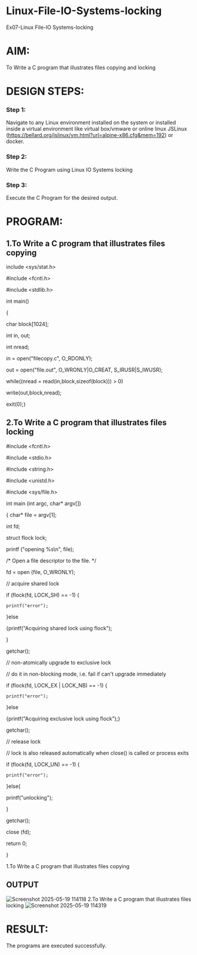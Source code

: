 # Linux-File-IO-Systems-locking
Ex07-Linux File-IO Systems-locking
# AIM:
To Write a C program that illustrates files copying and locking

# DESIGN STEPS:

### Step 1:

Navigate to any Linux environment installed on the system or installed inside a virtual environment like virtual box/vmware or online linux JSLinux (https://bellard.org/jslinux/vm.html?url=alpine-x86.cfg&mem=192) or docker.

### Step 2:

Write the C Program using Linux IO Systems locking

### Step 3:

Execute the C Program for the desired output. 

# PROGRAM:

## 1.To Write a C program that illustrates files copying 
include <sys/stat.h>

#include <fcntl.h>

#include <stdlib.h>

int main()

{

char block[1024];

int in, out;

int nread;

in = open("filecopy.c", O_RDONLY);

out = open("file.out", O_WRONLY|O_CREAT, S_IRUSR|S_IWUSR);

while((nread = read(in,block,sizeof(block))) > 0)

write(out,block,nread);

exit(0);}






## 2.To Write a C program that illustrates files locking
#include <fcntl.h>

#include <stdio.h>

#include <string.h>

#include <unistd.h>

#include <sys/file.h>

int main (int argc, char* argv[])

{ char* file = argv[1];

 int fd;
 
 struct flock lock;
 
 printf ("opening %s\n", file);
 
 /* Open a file descriptor to the file. */
 
 fd = open (file, O_WRONLY);
 
// acquire shared lock

if (flock(fd, LOCK_SH) == -1) {

    printf("error");
    
}else

{printf("Acquiring shared lock using flock");

}

getchar();

// non-atomically upgrade to exclusive lock

// do it in non-blocking mode, i.e. fail if can't upgrade immediately

if (flock(fd, LOCK_EX | LOCK_NB) == -1) {

    printf("error");
    
}else

{printf("Acquiring exclusive lock using flock");}

getchar();

// release lock

// lock is also released automatically when close() is called or process exits

if (flock(fd, LOCK_UN) == -1) {

    printf("error");
    
}else{

printf("unlocking");

}

getchar();

close (fd);

return 0;

}


1.To Write a C program that illustrates files copying
## OUTPUT
![Screenshot 2025-05-19 114118](https://github.com/user-attachments/assets/eba87f99-9669-47d6-b229-96dc2522bfc9)
2.To Write a C program that illustrates files locking
![Screenshot 2025-05-19 114319](https://github.com/user-attachments/assets/210573f3-d2f2-4f42-973f-0c32fc758c72)








# RESULT:
The programs are executed successfully.
